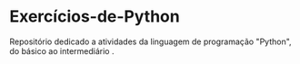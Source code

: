 # Exercícios-de-Python
Repositório dedicado a atividades da linguagem de programação "Python", do básico ao intermediário .
